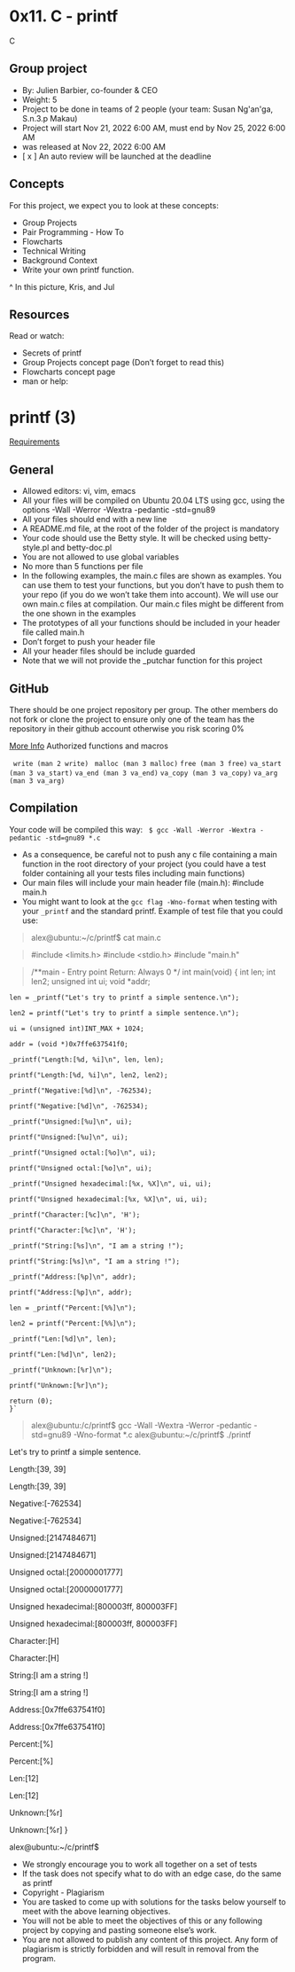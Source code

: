 # 0x11. C - printf
C
## Group project
- By: Julien Barbier, co-founder & CEO
- Weight: 5
- Project to be done in teams of 2 people (your team: Susan Ng'an'ga, S.n.3.p Makau)
- Project will start Nov 21, 2022 6:00 AM, must end by Nov 25, 2022 6:00 AM
- was released at Nov 22, 2022 6:00 AM
- [ x ] An auto review will be launched at the deadline
 
## Concepts
For this project, we expect you to look at these concepts:

- Group Projects
- Pair Programming - How To
- Flowcharts
- Technical Writing
- Background Context
- Write your own printf function.



^ In this picture, Kris, and Jul

## Resources
Read or watch:

- Secrets of printf
- Group Projects concept page (Don’t forget to read this)
- Flowcharts concept page
- man or help:

# printf (3)

<u>Requirements</u>

## General
- Allowed editors: vi, vim, emacs
- All your files will be compiled on Ubuntu 20.04 LTS using gcc, using the options -Wall -Werror -Wextra -pedantic -std=gnu89
- All your files should end with a new line
- A README.md file, at the root of the folder of the project is mandatory
- Your code should use the Betty style. It will be checked using betty-style.pl and betty-doc.pl
- You are not allowed to use global variables
- No more than 5 functions per file
- In the following examples, the main.c files are shown as examples. You can use them to test your functions, but you don’t have to push them to your repo (if you do we won’t take them into account). We will use our own main.c files at compilation. Our main.c files might be different from the one shown in the examples
- The prototypes of all your functions should be included in your header file called main.h
- Don’t forget to push your header file
- All your header files should be include guarded
- Note that we will not provide the _putchar function for this project

## GitHub

There should be one project repository per group. The other members do not fork or clone the project to ensure only one of the team has the repository in their github account otherwise you risk scoring 0%

<u>More Info</u>
Authorized functions and macros

` write (man 2 write)` 
` malloc (man 3 malloc)`
`free (man 3 free)`
`va_start (man 3 va_start)`
`va_end (man 3 va_end)`
`va_copy (man 3 va_copy)`
`va_arg (man 3 va_arg)`

## Compilation
Your code will be compiled this way:
` $ gcc -Wall -Werror -Wextra -pedantic -std=gnu89 *.c`

- As a consequence, be careful not to push any c file containing a main function in the root directory of your project (you could have a test folder containing all your tests files including main functions)
- Our main files will include your main header file (main.h): #include main.h
- You might want to look at the `gcc flag -Wno-format` when testing with your `_printf` and the standard printf. Example of test file that you could use:

> alex@ubuntu:~/c/printf$ cat main.c

> #include <limits.h>
> #include <stdio.h>
> #include "main.h"

> /**main - Entry point 
> Return: Always 0 */
> int main(void)
{
    int len;
    int len2;
    unsigned int ui;
    void *addr; 

    len = _printf("Let's try to printf a simple sentence.\n");
    
    len2 = printf("Let's try to printf a simple sentence.\n");
    
    ui = (unsigned int)INT_MAX + 1024;
    
    addr = (void *)0x7ffe637541f0;
    
    _printf("Length:[%d, %i]\n", len, len);
    
    printf("Length:[%d, %i]\n", len2, len2);
    
    _printf("Negative:[%d]\n", -762534);
    
    printf("Negative:[%d]\n", -762534);
    
    _printf("Unsigned:[%u]\n", ui);
    
    printf("Unsigned:[%u]\n", ui);
    
    _printf("Unsigned octal:[%o]\n", ui);
    
    printf("Unsigned octal:[%o]\n", ui);
    
    _printf("Unsigned hexadecimal:[%x, %X]\n", ui, ui);
    
    printf("Unsigned hexadecimal:[%x, %X]\n", ui, ui);
    
    _printf("Character:[%c]\n", 'H');
    
    printf("Character:[%c]\n", 'H');
    
    _printf("String:[%s]\n", "I am a string !");
    
    printf("String:[%s]\n", "I am a string !");
    
    _printf("Address:[%p]\n", addr);
    
    printf("Address:[%p]\n", addr);
    
    len = _printf("Percent:[%%]\n");
    
    len2 = printf("Percent:[%%]\n");
    
    _printf("Len:[%d]\n", len);
    
    printf("Len:[%d]\n", len2);
    
    _printf("Unknown:[%r]\n");
    
    printf("Unknown:[%r]\n");
    
    return (0);
    }`

> alex@ubuntu:/c/printf$ gcc -Wall -Wextra -Werror -pedantic -std=gnu89 -Wno-format *.c
alex@ubuntu:~/c/printf$ ./printf

Let's try to printf a simple sentence.

Length:[39, 39]

Length:[39, 39]

Negative:[-762534]

Negative:[-762534]

Unsigned:[2147484671]

Unsigned:[2147484671]

Unsigned octal:[20000001777]

Unsigned octal:[20000001777]

Unsigned hexadecimal:[800003ff, 800003FF]

Unsigned hexadecimal:[800003ff, 800003FF]

Character:[H]

Character:[H]

String:[I am a string !]

String:[I am a string !]

Address:[0x7ffe637541f0]

Address:[0x7ffe637541f0]

Percent:[%]

Percent:[%]

Len:[12]

Len:[12]

Unknown:[%r]

Unknown:[%r]
}

alex@ubuntu:~/c/printf$ 

- We strongly encourage you to work all together on a set of tests
- If the task does not specify what to do with an edge case, do the same as printf
- Copyright - Plagiarism
- You are tasked to come up with solutions for the tasks below yourself to meet with the above learning objectives.
- You will not be able to meet the objectives of this or any following project by copying and pasting someone else’s work.
- You are not allowed to publish any content of this project.
Any form of plagiarism is strictly forbidden and will result in removal from the program.
